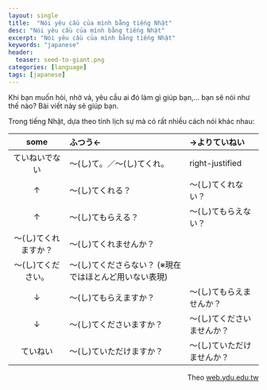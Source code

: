 ```yaml
---
layout: single
title:  "Nói yêu cầu của mình bằng tiếng Nhật"
desc: "Nói yêu cầu của mình bằng tiếng Nhật"
excerpt: "Nói yêu cầu của mình bằng tiếng Nhật"
keywords: "japanese"
header:
  teaser: seed-to-giant.png
categories: [language]
tags: [japanese]
---
```


Khi bạn muốn hỏi, nhờ vả, yêu cầu ai đó làm gì giúp bạn,... bạn sẽ nói như thế nào?
Bài viết này sẽ giúp bạn.

Trong tiếng Nhật, dựa theo tính lịch sự mà có rất nhiều cách nói khác nhau:


some|ふつう←|→よりていねい
:--:|:---|:---
ていねいでない|〜(し)て。／〜(し)てくれ。|right-justified
↑|〜(し)てくれる？|〜(し)てくれない？
↑|〜(し)てもらえる？|〜(し)てもらえない？
 |〜(し)てくれますか？|〜(し)てくれませんか？
 |〜(し)てください。|〜(し)てくださらない？  (※現在ではほとんど用いない表現)
↓|〜(し)てもらえますか？|〜(し)てもらえませんか？
↓|〜(し)てくださいますか？|〜(し)てくださいませんか？
ていねい|〜(し)ていただけますか？|〜(し)ていただけませんか？

<div style="text-align: right">Theo <a href="http://web.ydu.edu.tw/~uchiyama/conv/kaiwa_n8.htm">web.ydu.edu.tw</a></div>